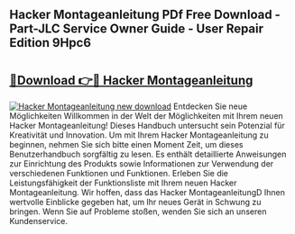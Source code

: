 ## Hacker Montageanleitung PDf Free Download - Part-JLC Service Owner Guide - User Repair Edition 9Hpc6

# <h2><a href="http://df8050n.blite.top/?on=Hacker+Montageanleitung">🔗Download 👉🔴 Hacker Montageanleitung</a></h2>

[![Hacker Montageanleitung new download](https://i.imgur.com/lujVjoI.png)](http://df8050n.blite.top/?on=Hacker+Montageanleitung)
Entdecken Sie neue Möglichkeiten Willkommen in der Welt der Möglichkeiten mit Ihrem neuen Hacker Montageanleitung! Dieses Handbuch untersucht sein Potenzial für Kreativität und Innovation. Um mit Ihrem Hacker Montageanleitung zu beginnen, nehmen Sie sich bitte einen Moment Zeit, um dieses Benutzerhandbuch sorgfältig zu lesen. Es enthält detaillierte Anweisungen zur Einrichtung des Produkts sowie Informationen zur Verwendung der verschiedenen Funktionen und Funktionen. Erleben Sie die Leistungsfähigkeit der Funktionsliste mit Ihrem neuen Hacker Montageanleitung. Wir hoffen, dass das Hacker MontageanleitungD Ihnen wertvolle Einblicke gegeben hat, um Ihr neues Gerät in Schwung zu bringen. Wenn Sie auf Probleme stoßen, wenden Sie sich an unseren Kundenservice.

